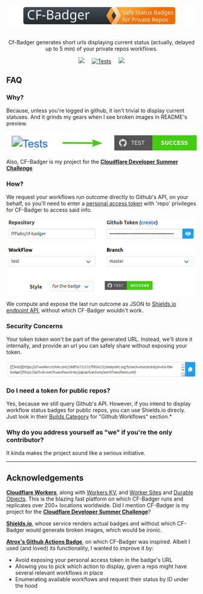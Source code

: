 <center>

&nbsp; &nbsp;&nbsp; &nbsp;&nbsp; &nbsp;![Logo](docs/images/cf-badger-extended-title-round-corners.svg)&nbsp; &nbsp;&nbsp; &nbsp;&nbsp; &nbsp;

Cf-Badger generates short urls displaying current status (actually, delayed up to 5 min) of your private repos workflows. 


 ![](https://img.shields.io/badge/Cloudflare-Workers-orange?color=f38020&logo=cloudflare&logoColor=f38020&style=for-the-badge&labelColor=3e464e) &nbsp; &nbsp; [![Tests](https://cf-badger.ctohm.com/9c6530e5f3abdb0f6247/endpoint.svg?branch=master&style=for-the-badge)](https://github.com/ffflabs/cf-badger/actions/workflows/tests.yml) &nbsp; &nbsp; ![](https://img.shields.io/static/v1?label=Made%20With&message=TypeScript&color=f0f0f0&labelColor=3974c0&style=for-the-badge&logo=typescript&logoColor=white&messageColor=3974c0)

</center>

## FAQ

### Why? 

Because, unless you're logged in github, it isn't trivial to display current statuses. And it grinds my gears when I see broken images in README's preview.

<center>

![](docs/images/before_and_after200.svg)

</center>

Also, CF-Badger is my project for the **[Cloudflare Developer Summer Challenge](https://challenge.developers.cloudflare.com/)**
### How?

We request your workflows run outcome directly to Github's API, on your behalf, so you'll need to enter a [personal access token](https://github.com/settings/tokens/new?scopes=repo&description=cf-badger.ctohm.com) with 'repo' privileges for CF-Badger to access said info.

<center>

![](docs/images/screenshot.png)

</center>

We compute and expose the last run outcome as JSON to [Shields.io endpoint API](https://shields.io/endpoint), without which CF-Badger wouldn't work.
### Security Concerns

Your token token won't be part of the generated URL. Instead, we'll store it internally, and provide an url you can safely share without exposing your token.

<center>

![](docs/images/markdown.png)

</center>


### Do I need a token for public repos?

Yes, because we still query Github's API. However, if you intend to display workflow status badges for public repos, you can use Shields.io direcly. Just look in their [Builds Category](https://shields.io/category/build) for "Github Workflows" section.*


### Why do you address yourself as "we" if you're the only contributor?


It kinda makes the project sound like a serious initiative. 

--------------
## Acknowledgements

**[Cloudflare Workers](https://www.cloudflare.com/products/workers)**, along with [Workers KV](https://www.cloudflare.com/products/workers-kv/), and [Worker Sites](https://github.com/cloudflare/worker-sites-template) and [Durable Objects](https://blog.cloudflare.com/introducing-workers-durable-objects/). This is the blazing fast platform on which CF-Badger runs and replicates over 200+ locations worldwide. Did I mention CF-Badger is my project for the **[Cloudflare Developer Summer Challenge](https://challenge.developers.cloudflare.com/)**?

**[Shields.io](https://shields.io)**, whose service renders actual badges and without which CF-Badger would generate broken images, which would be ironic.

**[Atrox's Github Actions Badge](https://actions-badge.atrox.dev/)**, on which CF-Badger was inspired. Albeit I used (and loved) its functionality, I wanted to improve it by:

- Avoid exposing your personal access token in the badge's URL
- Allowing you to pick which action to display, given a repo might have several relevant workflows in place
- Enumerating available workflows and request their status by ID under the hood

